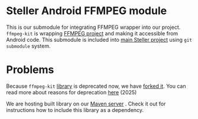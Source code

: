 # Steller Android FFMPEG module

This is our submodule for integrating FFMPEG wrapper into our project. `ffmpeg-kit` is wrapping [FFMPEG project](https://ffmpeg.org/) and making it accessible from Android code. 
This submodule is included into [main Steller project](https://github.com/xtad/steller-android-1) using `git submodule` system.

# Problems
Because `ffmpeg-kit` [library](https://github.com/arthenica/ffmpeg-kit) is deprecated now, we have [forked it](https://github.com/xtad/ffmpeg-kit). 
You can read more about reasons for deprecation [here](https://tanersener.medium.com/saying-goodbye-to-ffmpegkit-33ae939767e1) (2025)

We are hosting built library on our [Maven server](https://reposilite.dashboards.steller.co/#/) . Check it out for instructions how to include this library as a dependency.
